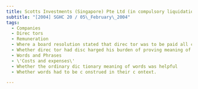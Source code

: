 ```yaml
---
title: Scotts Investments (Singapore) Pte Ltd (in compulsory liquidation) v Jumabhoy Ameerali R 
subtitle: "[2004] SGHC 20 / 05\_February\_2004"
tags:
  - Companies
  - Direc tors
  - Remuneration
  - Where a board resolution stated that direc tor was to be paid all c osts and expenses inc urred, whether that inc luded payment of his fees on time c osts or on a quantum meruit basis
  - Whether direc tor had disc harged his burden of proving meaning of the words in board resolution entitling him to c osts and expenses.
  - Words and Phrases
  - \'Costs and expenses\'
  - Whether the ordinary dic tionary meaning of words was helpful
  - Whether words had to be c onstrued in their c ontext.

---
```


